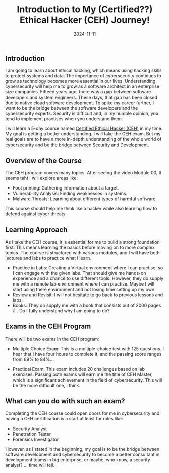 ﻿---
date: 2024-11-11
title: "Introduction to My (Certified??) Ethical Hacker (CEH) Journey!"
seoTitle: "Journey to Becoming a Certified Ethical Hacker"
seoDescription: "Pursue ethical hacking to connect software development with cybersecurity, aiming for CEH certification and enhanced cybersecurity knowledge"
datePublished: Mon Nov 11 2024 13:47:33 GMT+0000 (Coordinated Universal Time)
cuid: cm3d2vnt9000v09i9dmz0byo4
slug: introduction-to-my-certified-ethical-hacker-ceh-journey
cover: /assets/images/blog/introduction-to-my-certified-ethical-hacker-ceh-journey/2024-11-11-introduction-to-my-certified-ethical-hacker-ceh-journey.cover.jpg
tags: cybersecurity, cehv12

---

## Introduction

I am going to learn about ethical hacking, which means using hacking skills to protect systems and data. The importance of cybersecurity continues to grow as technology becomes more essential in our lives. Understanding cybersecurity will help me to grow as a software architect in an enterprise size companies. Fifteen years ago, there was a gap between software developers and system engineers. These days, that gap has been closed due to native cloud software development. To spike my career further, I want to be the bridge between the software developers and the cybersecurity experts. Security is difficult and, in my humble opinion, you tend to implement practises when you understand them.

I will learn a 5-day course named [Certified Ethical Hacker (CEH)](https://iclass.eccouncil.org/courses/certified-ethical-hacker-ceh-v12-sk/)  in my time. My goal is getting a better understanding. I will take the CEH exam. But my real goals are to have a more in-depth understanding of the whole world of cybersecurity and be the bridge between Security and Development.

 
## Overview of the Course

The CEH program covers many topics. After seeing the video Module 00, It seems taht I will explore areas like:

* Foot printing: Gathering information about a target.
* Vulnerability Analysis: Finding weaknesses in systems.
* Malware Threats: Learning about different types of harmful software.

This course should help me think like a hacker while also learning how to defend against cyber threats.

## Learning Approach
As I take the CEH course, it is essential for me to build a strong foundation first. This means learning the basics before moving on to more complex topics. The course is structured with various modules, and I will have both lectures and labs to practice what I learn. 

* Practice in Labs: Creating a Virtual environment where I can practise, so I can engage with the given labs. That should give me hands-on experience and a chance to use different tools. However, they do supply me with a remote lab environment where I can practise. Maybe I will start using there environment and not losing time setting up my own.
* Review and Revisit: I will not hesitate to go back to previous lessons and labs. 
* Books: They do supply me with a book that consists out of 2000 pages :|  . Do I fully understand why I am going to do? 

## Exams in the CEH Program
There will be two exams in the CEH program:

* Multiple Choice Exam: This is a multiple-choice test with 125 questions. I hear that I have four hours to complete it, and the passing score ranges from 69% to 84%...

* Practical Exam: This exam includes 20 challenges based on lab exercises. Passing both exams will earn me the title of CEH Master, which is a significant achievement in the field of cybersecurity. This will be the more difficult one, I think.

## What can you do with such an exam?
Completing the CEH course could open doors for me in cybersecurity and having a CEH certification is a start at least for roles like:

- Security Analyst
- Penetration Tester
- Forensics Investigator

However, as I stated in the beginning, my goal is to be the bridge between software development and cybersecurity to become a better consultant in development teams in big enterprise, or maybe, who know, a security analyst? ... time will tell.


